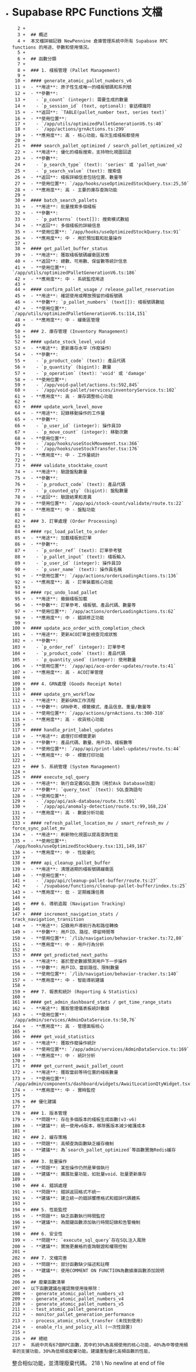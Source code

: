 +  # Supabase RPC Functions 文檔
         2 +  
         3 +  ## 概述
         4 +  本文檔詳細記錄 NewPennine 倉庫管理系統中所有 Supabase RPC functions 的用途、參數和使用情況。
         5 +  
         6 +  ## 函數分類
         7 +  
         8 +  ### 1. 棧板管理 (Pallet Management)
         9 +  
        10 +  #### generate_atomic_pallet_numbers_v6
        11 +  - **用途**: 原子性生成唯一的棧板號碼和系列號
        12 +  - **參數**:
        13 +    - `p_count` (integer): 需要生成的數量
        14 +    - `p_session_id` (text, optional): 會話標識符
        15 +  - **返回**: `TABLE(pallet_number text, series text)`
        16 +  - **使用位置**: 
        17 +    - `/app/utils/optimizedPalletGenerationV6.ts:40`
        18 +    - `/app/actions/grnActions.ts:299`
        19 +  - **應用度**: 高 - 核心功能，每次生成棧板都使用
        20 +  
        21 +  #### search_pallet_optimized / search_pallet_optimized_v2
        22 +  - **用途**: 優化的棧板搜索，支持物化視圖回退
        23 +  - **參數**:
        24 +    - `p_search_type` (text): 'series' 或 'pallet_num'
        25 +    - `p_search_value` (text): 搜索值
        26 +  - **返回**: 棧板詳細信息包括位置、數量等
        27 +  - **使用位置**: `/app/hooks/useOptimizedStockQuery.tsx:25,50`
        28 +  - **應用度**: 高 - 主要的庫存查詢功能
        29 +  
        30 +  #### batch_search_pallets
        31 +  - **用途**: 批量搜索多個棧板
        32 +  - **參數**:
        33 +    - `p_patterns` (text[]): 搜索模式數組
        34 +  - **返回**: 多個棧板的詳細信息
        35 +  - **使用位置**: `/app/hooks/useOptimizedStockQuery.tsx:91`
        36 +  - **應用度**: 中 - 用於預加載和批量操作
        37 +  
        38 +  #### get_pallet_buffer_status
        39 +  - **用途**: 獲取棧板號碼緩衝區狀態
        40 +  - **返回**: 總數、可用數、保留數等統計信息
        41 +  - **使用位置**: `/app/utils/optimizedPalletGenerationV6.ts:186`
        42 +  - **應用度**: 中 - 系統監控用途
        43 +  
        44 +  #### confirm_pallet_usage / release_pallet_reservation
        45 +  - **用途**: 確認使用或釋放預留的棧板號碼
        46 +  - **參數**: `p_pallet_numbers` (text[]): 棧板號碼數組
        47 +  - **使用位置**: `/app/utils/optimizedPalletGenerationV6.ts:114,151`
        48 +  - **應用度**: 中 - 緩衝區管理
        49 +  
        50 +  ### 2. 庫存管理 (Inventory Management)
        51 +  
        52 +  #### update_stock_level_void
        53 +  - **用途**: 更新庫存水平（作廢操作）
        54 +  - **參數**:
        55 +    - `p_product_code` (text): 產品代碼
        56 +    - `p_quantity` (bigint): 數量
        57 +    - `p_operation` (text): 'void' 或 'damage'
        58 +  - **使用位置**: 
        59 +    - `/app/void-pallet/actions.ts:592,845`
        60 +    - `/app/void-pallet/services/inventoryService.ts:102`
        61 +  - **應用度**: 高 - 庫存調整核心功能
        62 +  
        63 +  #### update_work_level_move
        64 +  - **用途**: 記錄移動操作的工作量
        65 +  - **參數**:
        66 +    - `p_user_id` (integer): 操作員ID
        67 +    - `p_move_count` (integer): 移動次數
        68 +  - **使用位置**: 
        69 +    - `/app/hooks/useStockMovement.tsx:366`
        70 +    - `/app/hooks/useStockTransfer.tsx:176`
        71 +  - **應用度**: 中 - 工作量統計
        72 +  
        73 +  #### validate_stocktake_count
        74 +  - **用途**: 驗證盤點數量
        75 +  - **參數**:
        76 +    - `p_product_code` (text): 產品代碼
        77 +    - `p_counted_qty` (bigint): 盤點數量
        78 +  - **返回**: 驗證結果和差異
        79 +  - **使用位置**: `/app/api/stock-count/validate/route.ts:22`
        80 +  - **應用度**: 中 - 盤點功能
        81 +  
        82 +  ### 3. 訂單處理 (Order Processing)
        83 +  
        84 +  #### rpc_load_pallet_to_order
        85 +  - **用途**: 加載棧板到訂單
        86 +  - **參數**:
        87 +    - `p_order_ref` (text): 訂單參考號
        88 +    - `p_pallet_input` (text): 棧板輸入
        89 +    - `p_user_id` (integer): 操作員ID
        90 +    - `p_user_name` (text): 操作員名稱
        91 +  - **使用位置**: `/app/actions/orderLoadingActions.ts:136`
        92 +  - **應用度**: 高 - 訂單裝載核心功能
        93 +  
        94 +  #### rpc_undo_load_pallet
        95 +  - **用途**: 撤銷棧板加載
        96 +  - **參數**: 訂單參考、棧板號、產品代碼、數量等
        97 +  - **使用位置**: `/app/actions/orderLoadingActions.ts:62`
        98 +  - **應用度**: 中 - 錯誤修正功能
        99 +  
       100 +  #### update_aco_order_with_completion_check
       101 +  - **用途**: 更新ACO訂單並檢查完成狀態
       102 +  - **參數**:
       103 +    - `p_order_ref` (integer): 訂單參考
       104 +    - `p_product_code` (text): 產品代碼
       105 +    - `p_quantity_used` (integer): 使用數量
       106 +  - **使用位置**: `/app/api/aco-order-updates/route.ts:41`
       107 +  - **應用度**: 高 - ACO訂單管理
       108 +  
       109 +  ### 4. GRN處理 (Goods Receipt Note)
       110 +  
       111 +  #### update_grn_workflow
       112 +  - **用途**: 更新GRN工作流程
       113 +  - **參數**: GRN參考、標籤模式、產品信息、重量/數量等
       114 +  - **使用位置**: `/app/actions/grnActions.ts:300-310`
       115 +  - **應用度**: 高 - 收貨核心功能
       116 +  
       117 +  #### handle_print_label_updates
       118 +  - **用途**: 處理打印標籤更新
       119 +  - **參數**: 產品代碼、數量、用戶ID、棧板數等
       120 +  - **使用位置**: `/app/api/print-label-updates/route.ts:44`
       121 +  - **應用度**: 中 - 標籤打印功能
       122 +  
       123 +  ### 5. 系統管理 (System Management)
       124 +  
       125 +  #### execute_sql_query
       126 +  - **用途**: 執行自定義SQL查詢（用於Ask Database功能）
       127 +  - **參數**: `query_text` (text): SQL查詢語句
       128 +  - **使用位置**: 
       129 +    - `/app/api/ask-database/route.ts:691`
       130 +    - `/app/api/anomaly-detection/route.ts:99,168,224`
       131 +  - **應用度**: 高 - 數據分析功能
       132 +  
       133 +  #### refresh_pallet_location_mv / smart_refresh_mv / force_sync_pallet_mv
       134 +  - **用途**: 刷新物化視圖以提高查詢性能
       135 +  - **使用位置**: `/app/hooks/useOptimizedStockQuery.tsx:131,149,167`
       136 +  - **應用度**: 中 - 性能優化
       137 +  
       138 +  #### api_cleanup_pallet_buffer
       139 +  - **用途**: 清理過期的棧板號碼緩衝區
       140 +  - **使用位置**: 
       141 +    - `/app/api/cleanup-pallet-buffer/route.ts:27`
       142 +    - `/supabase/functions/cleanup-pallet-buffer/index.ts:25`
       143 +  - **應用度**: 低 - 定期維護任務
       144 +  
       145 +  ### 6. 導航追蹤 (Navigation Tracking)
       146 +  
       147 +  #### increment_navigation_stats / track_navigation_transition
       148 +  - **用途**: 記錄用戶導航行為和路徑轉換
       149 +  - **參數**: 用戶ID、路徑、停留時間等
       150 +  - **使用位置**: `/lib/navigation/behavior-tracker.ts:72,80`
       151 +  - **應用度**: 中 - 用戶行為分析
       152 +  
       153 +  #### get_predicted_next_paths
       154 +  - **用途**: 基於歷史數據預測用戶下一步操作
       155 +  - **參數**: 用戶ID、當前路徑、限制數量
       156 +  - **使用位置**: `/lib/navigation/behavior-tracker.ts:140`
       157 +  - **應用度**: 中 - 智能導航建議
       158 +  
       159 +  ### 7. 報表和統計 (Reporting & Statistics)
       160 +  
       161 +  #### get_admin_dashboard_stats / get_time_range_stats
       162 +  - **用途**: 獲取管理儀表板統計數據
       163 +  - **使用位置**: `/app/admin/services/AdminDataService.ts:50,76`
       164 +  - **應用度**: 高 - 管理面板核心
       165 +  
       166 +  #### get_void_statistics
       167 +  - **用途**: 獲取作廢操作統計
       168 +  - **使用位置**: `/app/admin/services/AdminDataService.ts:169`
       169 +  - **應用度**: 中 - 統計分析
       170 +  
       171 +  #### get_current_await_pallet_count
       172 +  - **用途**: 獲取當前等待位置的棧板數量
       173 +  - **使用位置**: `/app/admin/components/dashboard/widgets/AwaitLocationQtyWidget.tsx:38`
       174 +  - **應用度**: 中 - 實時監控
       175 +  
       176 +  ## 優化建議
       177 +  
       178 +  ### 1. 版本管理
       179 +  - **問題**: 存在多個版本的棧板生成函數(v3-v6)
       180 +  - **建議**: 統一使用v6版本，移除舊版本減少維護成本
       181 +  
       182 +  ### 2. 緩存策略
       183 +  - **問題**: 高頻查詢函數缺乏緩存機制
       184 +  - **建議**: 為`search_pallet_optimized`等函數實施Redis緩存
       185 +  
       186 +  ### 3. 批量操作
       187 +  - **問題**: 某些操作仍然是單個執行
       188 +  - **建議**: 擴展批量功能，如批量void、批量更新庫存
       189 +  
       190 +  ### 4. 錯誤處理
       191 +  - **問題**: 錯誤返回格式不統一
       192 +  - **建議**: 建立統一的錯誤響應格式和錯誤代碼體系
       193 +  
       194 +  ### 5. 性能監控
       195 +  - **問題**: 缺乏函數執行時間監控
       196 +  - **建議**: 為關鍵函數添加執行時間記錄和告警機制
       197 +  
       198 +  ### 6. 安全性
       199 +  - **問題**: `execute_sql_query`存在SQL注入風險
       200 +  - **建議**: 實施更嚴格的查詢驗證和權限控制
       201 +  
       202 +  ### 7. 文檔完善
       203 +  - **問題**: 部分函數缺少描述和註釋
       204 +  - **建議**: 使用COMMENT ON FUNCTION為數據庫函數添加說明
       205 +  
       206 +  ## 廢棄函數清單
       207 +  以下函數建議在確認無使用後移除：
       208 +  - generate_atomic_pallet_numbers_v3
       209 +  - generate_atomic_pallet_numbers_v4
       210 +  - generate_atomic_pallet_numbers_v5
       211 +  - test_atomic_pallet_generation
       212 +  - monitor_pallet_generation_performance
       213 +  - process_atomic_stock_transfer (未找到使用)
       214 +  - enable_rls_and_policy_all (一次性設置)
       215 +  
       216 +  ## 總結
       217 +  系統中共有67個RPC函數，其中約30%為高頻使用的核心功能，40%為中等使用頻率的支援功能，30%為低頻或廢棄功能。建議重點優化高頻函數的性能，
     整合相似功能，並清理廢棄代碼。
       218   \ No newline at end of file